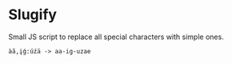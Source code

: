 # Slugify

Small JS script to replace all special characters with simple ones.

```
àã,įǵ:úźä -> aa-ig-uzae
```